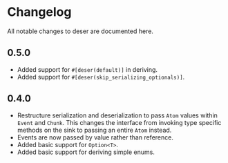 # Changelog

All notable changes to deser are documented here.

## 0.5.0

- Added support for `#[deser(default)]` in deriving.
- Added support for `#[deser(skip_serializing_optionals)]`.

## 0.4.0

- Restructure serialization and deserialization to pass `Atom` values
  within `Event` and `Chunk`.  This changes the interface from invoking
  type specific methods on the sink to passing an entire `Atom` instead.
- Events are now passed by value rather than reference.
- Added basic support for `Option<T>`.
- Added basic support for deriving simple enums.
